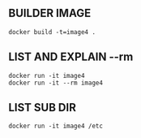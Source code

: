 ## BUILDER IMAGE

```docker build -t=image4 .```

## LIST AND EXPLAIN --rm
```
docker run -it image4 
docker run -it --rm image4 
```

## LIST SUB DIR
```
docker run -it image4 /etc
```
